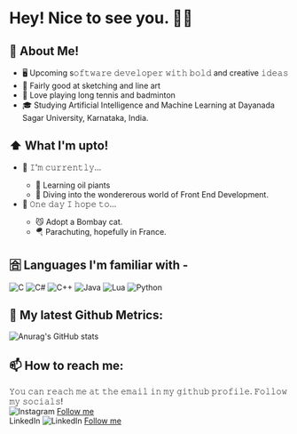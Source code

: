 # Hey! Nice to see you. 👋🏼
## 📖 About Me! 
 <ul>
  <li>🖥 Upcoming s𝚘𝚏𝚝𝚠𝚊𝚛𝚎 𝚍𝚎𝚟𝚎𝚕𝚘𝚙𝚎𝚛 𝚠𝚒𝚝𝚑 𝚋𝚘𝚕𝚍 and creative 𝚒𝚍𝚎𝚊𝚜</li>
  <li>🎨 Fairly good at sketching and line art</li>
  <li>🏓 Love playing long tennis and badminton</li>
  <li>🎓 Studying Artificial Intelligence and Machine Learning at Dayanada Sagar University, Karnataka, India.</li>
</ul> 

## ⬆ What I'm upto!
 <ul>
  <li>🔨 𝙸'𝚖 𝚌𝚞𝚛𝚛𝚎𝚗𝚝𝚕𝚢...</li>
   <ul>
     <li>🎨 Learning oil piants</li>
     <li>👾 Diving into the wondererous world of Front End Development.</li>
   </ul>
  <li>🤞 𝙾𝚗𝚎 𝚍𝚊𝚢 𝙸 𝚑𝚘𝚙𝚎 𝚝𝚘... </li>
   <ul>
     <li>😼 Adopt a Bombay cat.</li>
     <li>🪂 Parachuting, hopefully in France.</li>
   </ul>
</ul> 

## 🈴 Languages I'm familiar with -
![C](https://img.shields.io/badge/c-%2300599C.svg?style=for-the-badge&logo=c&logoColor=white) ![C#](https://img.shields.io/badge/c%23-%23239120.svg?style=for-the-badge&logo=c-sharp&logoColor=white) ![C++](https://img.shields.io/badge/c++-%2300599C.svg?style=for-the-badge&logo=c%2B%2B&logoColor=white) ![Java](https://img.shields.io/badge/java-%23ED8B00.svg?style=for-the-badge&logo=openjdk&logoColor=white) ![Lua](https://img.shields.io/badge/lua-%232C2D72.svg?style=for-the-badge&logo=lua&logoColor=white) ![Python](https://img.shields.io/badge/python-3670A0?style=for-the-badge&logo=python&logoColor=ffdd54)

## 🔔 My latest Github Metrics:

![Anurag's GitHub stats](https://github-readme-stats.vercel.app/api?username=BackBenchDreamer&show_icons=true&theme=tokyonight)

## 📫 How to reach me: 

𝚈𝚘𝚞 𝚌𝚊𝚗 𝚛𝚎𝚊𝚌𝚑 𝚖𝚎 𝚊𝚝 𝚝𝚑𝚎 𝚎𝚖𝚊𝚒𝚕 𝚒𝚗 𝚖𝚢 𝚐𝚒𝚝𝚑𝚞𝚋 𝚙𝚛𝚘𝚏𝚒𝚕𝚎. 𝙵𝚘𝚕𝚕𝚘𝚠 𝚖𝚢 𝚜𝚘𝚌𝚒𝚊𝚕𝚜! <br>
![Instagram](https://img.shields.io/badge/Instagram-%23E4405F.svg?style=for-the-badge&logo=Instagram&logoColor=white) <a href="https://www.instagram.com/back_bench_dreamer/">Follow me</a> <br>
LinkedIn 	![LinkedIn](https://img.shields.io/badge/linkedin-%230077B5.svg?style=for-the-badge&logo=linkedin&logoColor=white) <a href="https://www.linkedin.com/in/jeyv/">Follow me</a>

